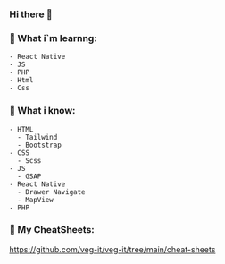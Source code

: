 ### Hi there 👋

###  🤔 What i`m learnng: 
```
- React Native
- JS
- PHP
- Html
- Css
```
### 🤔 What i know: 
```
- HTML
  - Tailwind
  - Bootstrap
- CSS
  - Scss
- JS
  - GSAP
- React Native
  - Drawer Navigate
  - MapView
- PHP
```

### 📃 My CheatSheets:
https://github.com/veg-it/veg-it/tree/main/cheat-sheets

<!--
**veg-it/veg-it** is a ✨ _special_ ✨ repository because its `README.md` (this file) appears on your GitHub profile.

Here are some ideas to get you started:

- 🔭 I’m currently working on ...
- 🌱 I’m currently learning ...
- 👯 I’m looking to collaborate on ...
- 🤔 I’m looking for help with ...
- 💬 Ask me about ...
- 📫 How to reach me: ...
- 😄 Pronouns: ...
- ⚡ Fun fact: ...
-->

